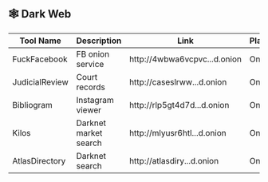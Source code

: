 ## 🕸️ Dark Web

| Tool Name | Description | Link | Platform | Notes |
|----------|-------------|------|----------|-------|
| FuckFacebook | FB onion service | http://4wbwa6vcpvc...d.onion | Onion | Alternative access |
| JudicialReview | Court records | http://caseslrww...d.onion | Onion | Legal documents |
| Bibliogram | Instagram viewer | http://rlp5gt4d7d...d.onion | Onion | Privacy-focused |
| Kilos | Darknet market search | http://mlyusr6htl...d.onion | Onion | Product/vendor search |
| AtlasDirectory | Darknet search | http://atlasdiry...d.onion | Onion | Tor-based engine |
